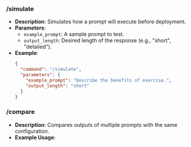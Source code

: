 ### /simulate
- **Description**: Simulates how a prompt will execute before deployment.
- **Parameters**:
  - `example_prompt`: A sample prompt to test.
  - `output_length`: Desired length of the response (e.g., "short", "detailed").
- **Example**:
  ```json
  {
    "command": "/simulate",
    "parameters": {
      "example_prompt": "Describe the benefits of exercise.",
      "output_length": "short"
    }
  }
### /compare
- **Description**: Compares outputs of multiple prompts with the same configuration.
- **Example Usage**:
